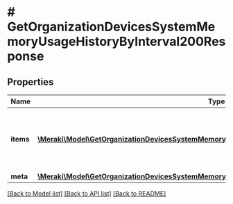 # # GetOrganizationDevicesSystemMemoryUsageHistoryByInterval200Response

## Properties

Name | Type | Description | Notes
------------ | ------------- | ------------- | -------------
**items** | [**\Meraki\Model\GetOrganizationDevicesSystemMemoryUsageHistoryByInterval200ResponseItemsInner[]**](GetOrganizationDevicesSystemMemoryUsageHistoryByInterval200ResponseItemsInner.md) | The top-level property containing all memory utilization data. | [optional]
**meta** | [**\Meraki\Model\GetOrganizationDevicesSystemMemoryUsageHistoryByInterval200ResponseMeta**](GetOrganizationDevicesSystemMemoryUsageHistoryByInterval200ResponseMeta.md) |  | [optional]

[[Back to Model list]](../../README.md#models) [[Back to API list]](../../README.md#endpoints) [[Back to README]](../../README.md)
